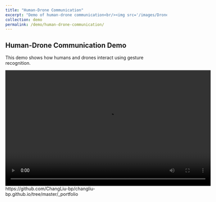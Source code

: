 ```yaml
---
title: "Human-Drone Communication"
excerpt: "Demo of human-drone communication<br/><img src='/images/Drones.webp'>"
collection: demo
permalink: /demo/human-drone-communication/
---
```


## Human-Drone Communication Demo

This demo shows how humans and drones interact using gesture recognition.

<video width="640" height="360" controls>
  <source src="/assets/DEMO-final.mp4" type="video/mp4">
  Your browser does not support the video tag.
</video>
https://github.com/ChangLiu-bp/changliu-bp.github.io/tree/master/_portfolio
